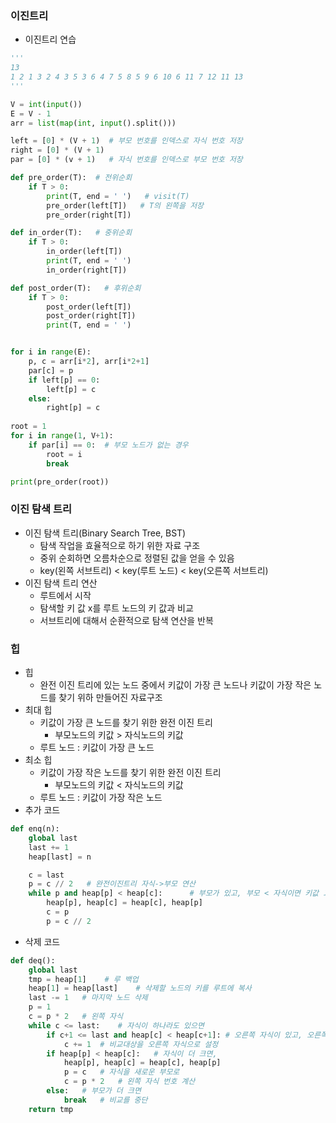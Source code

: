### 이진트리
- 이진트리 연습
```python
'''
13
1 2 1 3 2 4 3 5 3 6 4 7 5 8 5 9 6 10 6 11 7 12 11 13
'''

V = int(input())
E = V - 1
arr = list(map(int, input().split()))

left = [0] * (V + 1)  # 부모 번호를 인덱스로 자식 번호 저장
right = [0] * (V + 1)
par = [0] * (v + 1)   # 자식 번호를 인덱스로 부모 번호 저장

def pre_order(T):  # 전위순회
    if T > 0:
        print(T, end = ' ')   # visit(T)
        pre_order(left[T])   # T의 왼쪽을 저장
        pre_order(right[T])

def in_order(T):   # 중위순회
    if T > 0:
        in_order(left[T])
        print(T, end = ' ')
        in_order(right[T])

def post_order(T):   # 후위순회
    if T > 0:
        post_order(left[T])
        post_order(right[T])
        print(T, end = ' ')


for i in range(E):
    p, c = arr[i*2], arr[i*2+1]
    par[c] = p
    if left[p] == 0:
        left[p] = c
    else:
        right[p] = c
        
root = 1
for i in range(1, V+1):
    if par[i] == 0:  # 부모 노드가 없는 경우
        root = i
        break

print(pre_order(root))
```

### 이진 탐색 트리
- 이진 탐색 트리(Binary Search Tree, BST)
  - 탐색 작업을 효율적으로 하기 위한 자료 구조
  - 중위 순회하면 오름차순으로 정렬된 값을 얻을 수 있음
  - key(왼쪽 서브트리) < key(루트 노드) < key(오른쪽 서브트리)
- 이진 탐색 트리 연산
  - 루트에서 시작
  - 탐색할 키 값 x를 루트 노드의 키 값과 비교
  - 서브트리에 대해서 순환적으로 탐색 연산을 반복

### 힙
- 힙
  - 완전 이진 트리에 있는 노드 중에서 키값이 가장 큰 노드나 키값이 가장 작은 노드를 찾기 위하 만들어진 자료구조
- 최대 힙
  - 키값이 가장 큰 노드를 찾기 위한 완전 이진 트리
    - 부모노드의 키값 > 자식노드의 키값
  - 루트 노드 : 키값이 가장 큰 노드
- 최소 힙
  - 키값이 가장 작은 노드를 찾기 위한 완전 이진 트리
    - 부모노드의 키값 < 자식노드의 키값
  - 루트 노드 : 키값이 가장 작은 노드
- 추가 코드
```python
def enq(n):
    global last
    last += 1
    heap[last] = n

    c = last
    p = c // 2   # 완전이진트리 자식->부모 연산
    while p and heap[p] < heap[c]:      # 부모가 있고, 부모 < 자식이면 키값 교환
        heap[p], heap[c] = heap[c], heap[p]
        c = p
        p = c // 2
```
- 삭제 코드
```python
def deq():
    global last
    tmp = heap[1]    # 루 백업
    heap[1] = heap[last]    # 삭제할 노드의 키를 루트에 복사
    last -= 1   # 마지막 노드 삭제
    p = 1   
    c = p * 2   # 왼쪽 자식
    while c <= last:    # 자식이 하나라도 있으면
        if c+1 <= last and heap[c] < heap[c+1]: # 오른쪽 자식이 있고, 오른쪽 자식이 더 크면
            c += 1  # 비교대상을 오른쪽 자식으로 설정
        if heap[p] < heap[c]:   # 자식이 더 크면,
            heap[p], heap[c] = heap[c], heap[p]
            p = c   # 자식을 새로운 부모로
            c = p * 2   # 왼쪽 자식 번호 계산
        else:   # 부모가 더 크면
            break   # 비교를 중단
    return tmp
```
